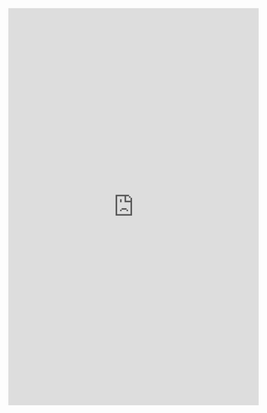 <iframe class="repl" width="100%" height="800px" frameborder="0" src="https://repl.it/@azablan/twoDimensionalSize?lite=true"></iframe>
